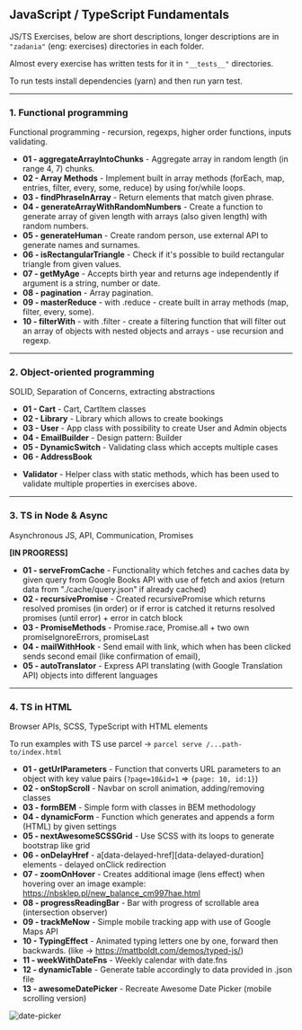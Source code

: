 ## JavaScript / TypeScript Fundamentals

JS/TS Exercises, below are short descriptions, longer descriptions are in `"zadania"` (eng: exercises) directories in each folder.

Almost every exercise has written tests for it in `"__tests__"` directories.

To run tests install dependencies (yarn) and then run yarn test.

<hr>

### 1. Functional programming

Functional programming - recursion, regexps, higher order functions, inputs validating.

- **01 - aggregateArrayIntoChunks** - Aggregate array in random length (in range 4, 7) chunks.
- **02 - Array Methods** - Implement built in array methods (forEach, map, entries, filter, every, some, reduce) by using for/while loops.
- **03 - findPhraseInArray** - Return elements that match given phrase.
- **04 - generateArrayWithRandomNumbers** - Create a function to generate array of given length with arrays (also given length) with random numbers.
- **05 - generateHuman** - Create random person, use external API to generate names and surnames.
- **06 - isRectangularTriangle** - Check if it's possible to build rectangular triangle from given values.
- **07 - getMyAge** - Accepts birth year and returns age independently if argument is a string, number or date.
- **08 - pagination** - Array pagination.
- **09 - masterReduce** - with .reduce - create built in array methods (map, filter, every, some).
- **10 - filterWith** - with .filter - create a filtering function that will filter out an array of objects with nested objects and arrays - use recursion and regexp.

<hr>

### 2. Object-oriented programming

SOLID, Separation of Concerns, extracting abstractions

- **01 - Cart** - Cart, CartItem classes
- **02 - Library** - Library which allows to create bookings
- **03 - User** - App class with possibility to create User and Admin objects
- **04 - EmailBuilder** - Design pattern: Builder
- **05 - DynamicSwitch** - Validating class which accepts multiple cases
- **06 - AddressBook**

+ **Validator** - Helper class with static methods, which has been used to validate multiple properties in exercises above.

<hr>

### 3. TS in Node & Async

Asynchronous JS, API, Communication, Promises

**[IN PROGRESS]**

- **01 - serveFromCache** - Functionality which fetches and caches data by given query from Google Books API with use of fetch and axios (return data from "./cache/query.json" if already cached)
- **02 - recursivePromise** - Created recursivePromise which returns resolved promises (in order) or if error is catched it returns resolved promises (until error) + error in catch block
- **03 - PromiseMethods** - Promise.race, Promise.all + two own promiseIgnoreErrors, promiseLast
- **04 - mailWithHook** - Send email with link, which when has been clicked sends second email (like confirmation of email),
- **05 - autoTranslator** - Express API translating (with Google Translation API) objects into different languages

<hr>

### 4. TS in HTML

Browser APIs, SCSS, TypeScript with HTML elements

To run examples with TS use parcel -> `parcel serve /...path-to/index.html`

- **01 - getUrlParameters** - Function that converts URL parameters to an object with key value pairs (`?page=10&id=1` => `{page: 10, id:1}`)
- **02 - onStopScroll** - Navbar on scroll animation, adding/removing classes
- **03 - formBEM** - Simple form with classes in BEM methodology
- **04 - dynamicForm** - Function which generates and appends a form (HTML) by given settings
- **05 - nextAwesomeSCSSGrid** - Use SCSS with its loops to generate bootstrap like grid
- **06 - onDelayHref** - a[data-delayed-href][data-delayed-duration] elements - delayed onClick redirection
- **07 - zoomOnHover** - Creates additional image (lens effect) when hovering over an image example: https://nbsklep.pl/new_balance_cm997hae.html
- **08 - progressReadingBar** - Bar with progress of scrollable area (intersection observer)
- **09 - trackMeNow** - Simple mobile tracking app with use of Google Maps API
- **10 - TypingEffect** - Animated typing letters one by one, forward then backwards. (like -> https://mattboldt.com/demos/typed-js/)
- **11 - weekWithDateFns** - Weekly calendar with date.fns
- **12 - dynamicTable** - Generate table accordingly to data provided in .json file
- **13 - awesomeDatePicker** - Recreate Awesome Date Picker (mobile scrolling version)

![date-picker]("https://github.com/sebslon/Other/blob/main/00-gladiatorsofjs-exercises/01-JavaScript-TypeScript/4.%20TS%20in%20HTML/zadania/AwesomeDatePicker/date-picker-ui-element.gif?raw=true")
